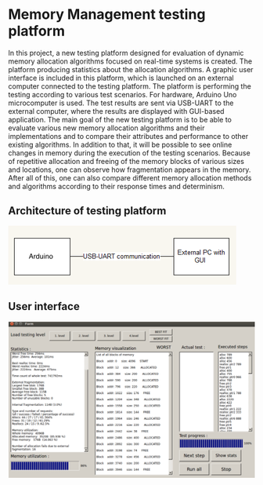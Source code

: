 # Memory Management testing platform
In this project, a new testing platform designed for evaluation of dynamic memory allocation algorithms focused on real-time systems is created. The platform producing statistics about the allocation algorithms. A graphic user interface is included in this platform, which is launched on an external computer connected to the testing platform. The platform is performing the testing according to various test scenarios. For hardware, Arduino Uno microcomputer is used. The test results are sent via USB-UART to the external computer, where the results are displayed with GUI-based application. The main goal of the new testing platform is to be able to evaluate various new memory allocation algorithms and their implementations and to compare their attributes and performance to other existing algorithms. In addition to that, it will be possible to see online changes in memory during the execution of the testing scenarios. Because of repetitive allocation and freeing of the memory blocks of various sizes and locations, one can observe how fragmentation appears in the memory. After all of this, one can also compare different memory allocation methods and algorithms according to their response times and determinism.

## Architecture of testing platform

![Alt text](img/architecture.png?raw=true "Architecture of testing platform")

## User interface

![Alt text](img/gui.png?raw=true "Gui")

